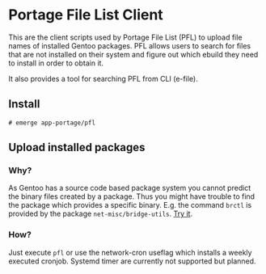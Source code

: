 # Portage File List Client
This are the client scripts used by Portage File List (PFL) to upload file names of installed Gentoo packages. PFL allows users to search for files that are not installed on their system and figure out which ebuild they need to install in order to obtain it.

It also provides a tool for searching PFL from CLI (e-file).

## Install
`# emerge app-portage/pfl`

## Upload installed packages

### Why?
As Gentoo has a source code based package system you cannot predict the binary files created by a package. Thus you might have trouble to find the package which provides a specific binary. E.g. the command `brctl` is provided by the package `net-misc/bridge-utils`. [Try it](https://www.portagefilelist.de/index.php?fs=brctl&unique=1).

### How?
Just execute `pfl` or use the network-cron useflag which installs a weekly executed cronjob. Systemd timer are currently not supported but planned.
